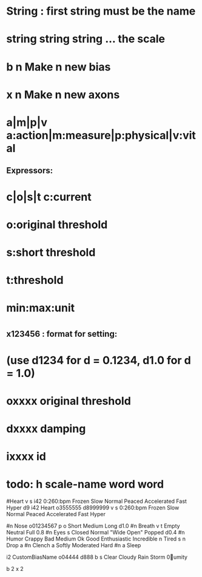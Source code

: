 # String : first string must be the name
# string string string ... the scale
# b n		Make n new bias
# x n		Make n new axons
# a|m|p|v	a:action|m:measure|p:physical|v:vital
## Expressors:
# c|o|s|t	c:current
#			o:original threshold
#			s:short threshold
#			t:threshold
# min:max:unit
#
## x123456 : format for setting:
# (use d1234 for d = 0.1234,  d1.0 for d = 1.0)
# oxxxx original threshold
# dxxxx damping 
#
# ixxxx id
#
# todo: h scale-name word word

#Heart v s i42 0:260:bpm Frozen Slow Normal Peaced Accelerated Fast Hyper d9
i42 Heart o3555555 d8999999 v s 0:260:bpm Frozen Slow Normal Peaced Accelerated Fast Hyper

#n Nose o01234567 p o Short Medium Long d1.0
#n Breath v t Empty Neutral Full 0.8
#n Eyes s Closed Normal "Wide Open" Popped d0.4
#n Humor Crappy Bad Medium Ok Good Enthusiastic Incredible
n Tired s
n Drop a
#n Clench a Softly Moderated Hard
#n a Sleep

i2 CustomBiasName o04444 d888 b s Clear Cloudy Rain Storm 0:100:umity

b 2
x 2
